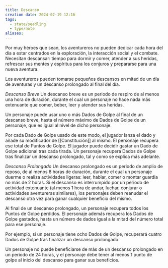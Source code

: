 ```yaml
---
title: Descanso
creation date: 2024-02-19 12:16
tags:
  - state/seedling
  - type/note
aliases:
---
```

Por muy héroes que sean, los aventureros no pueden dedicar cada hora del día a estar centrados en la exploración, la interacción social y el combate. Necesitan descansar: tiempo para dormir y comer, atender a sus heridas, refrescar sus mentes y espíritus para los conjuros y prepararse para una nueva aventura.

Los aventureros pueden tomarse pequeños descansos en mitad de un día de aventuras y un descanso prolongado al final del día.

*Descanso Breve*
Un descanso breve es un periodo de respiro de al menos una hora de duración, durante el cual un personaje no hace nada más extenuante que comer, beber, leer y atender sus heridas.

Un personaje puede usar uno o más Dados de Golpe al final de un descanso breve, hasta el número máximo de Dados de Golpe de un personaje, que es igual al nivel de dicho personaje. 

Por cada Dado de Golpe usado de este modo, el jugador lanza el dado y añade su modificador de [[Constitución]] al mismo. El personaje recupera ese total de Puntos de Golpe. El jugador puede decidir gastar un Dado de Golpe adicional tras cada tirada. 
Un personaje recupera Dados de Golpe tras finalizar un descanso prolongado, tal y como se explica más adelante.

*Descanso Prolongado*
Un descanso prolongado es un periodo de amplio de reposo, de al menos 8 horas de duración, durante el cual un personaje duerme o realiza actividades ligeras: leer, hablar, comer o montar guardia no más de 2 horas. Si el descanso es interrumpido por un periodo de actividad extenuante (al menos 1 hora de andar, luchar, conjurar o actividades aventureras similares), los personajes deben reanudar el descanso otra vez para ganar cualquier beneficio del mismo.

Al final de un descanso prolongado, un personaje recupera todos los Puntos de Golpe perdidos. El personaje además recupera los Dados de Golpe gastados, hasta un número de dados igual a la mitad del número total para ese personaje.

Por ejemplo, si un personaje tiene ocho Dados de Golpe, recuperará cuatro Dados de Golpe tras finalizar un descanso prolongado.

Un personaje no puede beneficiarse de más de un descanso prolongado en un periodo de 24 horas, y el personaje debe tener al menos 1 punto de golpe al inicio del descanso para ganar sus beneficios.
